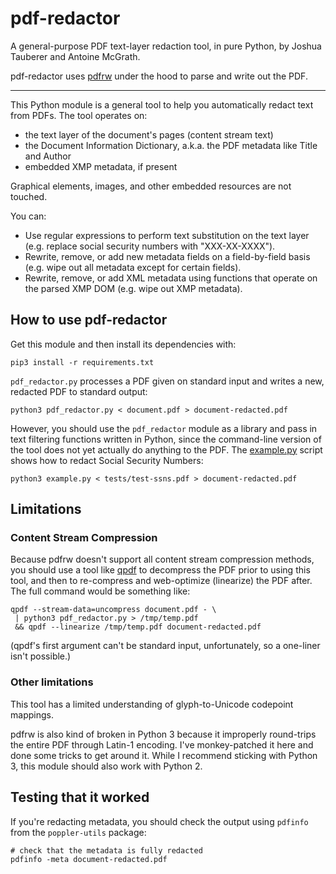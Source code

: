 pdf-redactor
============

A general-purpose PDF text-layer redaction tool, in pure Python, by Joshua Tauberer and Antoine McGrath.

pdf-redactor uses [pdfrw](https://github.com/pmaupin/pdfrw) under the hood to parse and write out the PDF.

* * *

This Python module is a general tool to help you automatically redact text from PDFs. The tool operates on:

* the text layer of the document's pages (content stream text)
* the Document Information Dictionary, a.k.a. the PDF metadata like Title and Author
* embedded XMP metadata, if present

Graphical elements, images, and other embedded resources are not touched.

You can:

* Use regular expressions to perform text substitution on the text layer (e.g. replace social security numbers with "XXX-XX-XXXX").
* Rewrite, remove, or add new metadata fields on a field-by-field basis (e.g. wipe out all metadata except for certain fields).
* Rewrite, remove, or add XML metadata using functions that operate on the parsed XMP DOM (e.g. wipe out XMP metadata).

## How to use pdf-redactor

Get this module and then install its dependencies with:

	pip3 install -r requirements.txt

`pdf_redactor.py` processes a PDF given on standard input and writes a new, redacted PDF to standard output:

	python3 pdf_redactor.py < document.pdf > document-redacted.pdf

However, you should use the `pdf_redactor` module as a library and pass in text filtering functions written in Python, since the command-line version of the tool does not yet actually do anything to the PDF. The [example.py](example.py) script shows how to redact Social Security Numbers:

	python3 example.py < tests/test-ssns.pdf > document-redacted.pdf

## Limitations

### Content Stream Compression

Because pdfrw doesn't support all content stream compression methods, you should use a tool like [qpdf](http://qpdf.sourceforge.net/) to decompress the PDF prior to using this tool, and then to re-compress and web-optimize (linearize) the PDF after. The full command would be something like:

	qpdf --stream-data=uncompress document.pdf - \
	 | python3 pdf_redactor.py > /tmp/temp.pdf
	 && qpdf --linearize /tmp/temp.pdf document-redacted.pdf

(qpdf's first argument can't be standard input, unfortunately, so a one-liner isn't possible.)

### Other limitations

This tool has a limited understanding of glyph-to-Unicode codepoint mappings.

pdfrw is also kind of broken in Python 3 because it improperly round-trips the entire PDF through Latin-1 encoding. I've monkey-patched it here and done some tricks to get around it. While I recommend sticking with Python 3, this module should also work with Python 2.

## Testing that it worked

If you're redacting metadata, you should check the output using `pdfinfo` from the `poppler-utils` package:

	# check that the metadata is fully redacted
	pdfinfo -meta document-redacted.pdf

